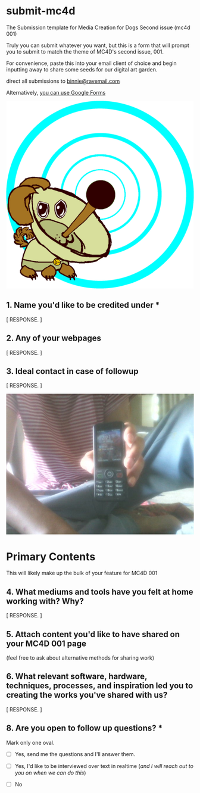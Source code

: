 # submit-mc4d
The Submission template for Media Creation for Dogs Second issue (mc4d 001)

Truly you can submit whatever you want, 
but this is a form that will prompt you 
to submit to match the theme of MC4D's second issue, 001. 

For convenience, paste this into your email client of choice 
and begin inputting away to share some seeds for our digital art garden. 

direct all submissions to binnie@ravemail.com

Alternatively, [you can use Google Forms](https://docs.google.com/forms/d/e/1FAIpQLSesjcIVLQgq1_0UCSdU1hvrFG14KGw24emG8jfJqDyKLiPpsA/viewform)


![alt text](sadielightdish.png "REACHING SELF FULFILLMENT THROUGH THE ACT OF CREATION!")


## 1. Name you'd like to be credited under *

[ RESPONSE. ]

## 2. Any of your webpages

[ RESPONSE. ]

## 3. Ideal contact in case of followup

[ RESPONSE. ]

![alt text](WIN_20240114_14_21_03_Pro.jpg "HAVE YOU BROUGHT SOMETHING FOR OUR SPREAD?")
# Primary Contents
This will likely make up the bulk of your feature for MC4D 001

## 4. What mediums and tools have you felt at home working with? Why?

[ RESPONSE. ]

## 5. **Attach content you'd like to have shared on your MC4D 001 page**

(feel free to ask about alternative methods for sharing work)



## 6. What relevant software, hardware, techniques, processes, and inspiration led you to creating the works you've shared with us?

[ RESPONSE. ]

## 8. Are you open to follow up questions? *

Mark only one oval.


- [ ] Yes, send me the questions and I'll answer them.
- [ ] Yes, I'd like to be interviewed over text in realtime (*and I will reach out to you on when we can do this*)
- [ ] No

